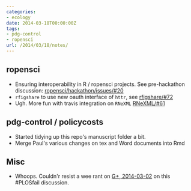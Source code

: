 ```yaml
---
categories:
- ecology
date: 2014-03-18T00:00:00Z
tags:
- pdg-control
- ropensci
url: /2014/03/18/notes/
---
```


ropensci
--------

- Ensuring interoperability in R / ropensci projects. See pre-hackathon discussion: [ropensci/hackathon/issues/#20](https://github.com/ropensci/hackathon/issues/20)
- `rfigshare` to use new oauth interface of `httr`, see [rfigshare/#72](https://github.com/ropensci/rfigshare/issues/72)
- Ugh. More fun with travis integration on `RNeXML` [RNeXML/#61](https://github.com/ropensci/RNeXML/issues/61)

pdg-control / policycosts
-------------------------

- Started tidying up this repo's manuscript folder a bit.  
- Merge Paul's various changes on tex and Word documents into Rmd


Misc
-----


- Whoops. Couldn'r resist a wee rant on [G+, 2014-03-02](https://plus.google.com/112929796403983408632/posts/EDTGvMVTTAa) on this #PLOSfail discussion.  
